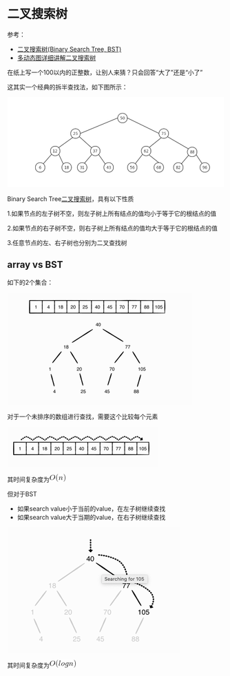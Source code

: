 # 二叉搜索树

参考：

+ [二叉搜索树(Binary Search Tree, BST)](https://github.com/andyRon/swift-algorithm-club-cn/tree/master/Binary%20Search%20Tree)
+ [多动态图详细讲解二叉搜索树](https://lufficc.com/blog/binary-search-tree)

在纸上写一个100以内的正整数，让别人来猜？只会回答“大了”还是“小了”

这其实一个经典的拆半查找法，如下图所示：

![030](https://github.com/winfredzen/iOS-Basic/blob/master/算法/images/030.png)

Binary Search Tree[二叉搜索树](https://zh.wikipedia.org/zh-cn/%E4%BA%8C%E5%85%83%E6%90%9C%E5%B0%8B%E6%A8%B9)，具有以下性质

1.如果节点的左子树不空，则左子树上所有结点的值均小于等于它的根结点的值

2.如果节点的右子树不空，则右子树上所有结点的值均大于等于它的根结点的值

3.任意节点的左、右子树也分别为二叉查找树

## array vs BST

如下的2个集合：

![031](https://github.com/winfredzen/iOS-Basic/blob/master/算法/images/031.png)

对于一个未排序的数组进行查找，需要这个比较每个元素

![032](https://github.com/winfredzen/iOS-Basic/blob/master/算法/images/032.png)

其时间复杂度为![001_01](https://github.com/winfredzen/iOS-Basic/blob/master/算法/images/001_01.gif)

但对于BST

+ 如果search value小于当前的value，在左子树继续查找
+ 如果search value大于当期的value，在右子树继续查找

![033](https://github.com/winfredzen/iOS-Basic/blob/master/算法/images/033.png)

其时间复杂度为![001_02](https://github.com/winfredzen/iOS-Basic/blob/master/算法/images/001_02.gif)

